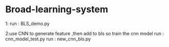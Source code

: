 # Broad-learning-system
1: run : BLS_demo.py

2:use CNN to generate feature ,then add to bls
 so train the cnn model
  run : cnn_model_test.py
  run : new_cnn_bls.py
